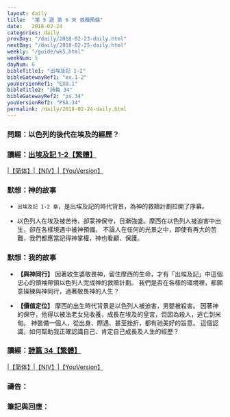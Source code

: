 ```yaml
---
layout: daily
title:  "第 5 週 第 6 天 救贖預備"
date:   2018-02-24
categories: daily
prevDay: "/daily/2018-02-23-daily.html"
nextDay: "/daily/2018-02-25-daily.html"
weekly: "/guide/wk5.html"
weekNum: 5
dayNum: 6
bibleTitle1: "出埃及記 1-2"
bibleGatewayRef1: "ex.1-2"
youVersionRef1: "EXO.1"
bibleTitle2: "詩篇 34"
bibleGatewayRef2: "ps.34"
youVersionRef2: "PSA.34"
permalink: /daily/2018-02-24-daily.html
---
```


### 問題：以色列的後代在埃及的經歷？

### 讀經：[出埃及記 1-2【繁體】](https://www.biblegateway.com/passage/?search=ex.1-2&version=CUVMPT)

|[【简体】](https://www.biblegateway.com/passage/?search=ex.1-2&version=CUVMPS)|[【NIV】](https://www.biblegateway.com/passage/?search=ex.1-2&version=NIV)|[【YouVersion】](https://www.bible.com/zh-TW/bible/46/EXO.1.CUNP)

### 默想：神的故事
+ `出埃及記 1-2 章`，是出埃及記的時代背景，為神的救贖計劃拉開了序幕。

+ 以色列人在埃及被苦待，卻蒙神保守，日漸強盛。摩西在以色列人被迫害中出生，卻在各樣境遇中被神預備。
不論人在任何的光景之中，即使有再大的苦難，我們都應當記得神掌權，神也看顧、保護。

### 默想：我的故事
+ **【與神同行】** 因著收生婆敬畏神，留住摩西的生命，才有「出埃及記」中這個忠心的領袖帶領以色列人完成神的救贖計劃。
我們是否在各樣的環境裡，都願意操練與神同行，過著敬畏神的人生？

+ **【價值定位】** 摩西的出生時代背景是以色列人被迫害，男嬰被殺害。
因著神的保守，他得以被法老女兒收養，成長在埃及的皇宮，但因為殺人，逃亡到米甸。
神裝備一個人，從出身、際遇、甚至挫折，都有祂美好的旨意。
這個認識，如何幫助我正確認識自己、肯定自己成長及人生的經歷？

### 讀經：[詩篇 34【繁體】](https://www.biblegateway.com/passage/?search=ps.34&version=CUVMPT)

|[【简体】](https://www.biblegateway.com/passage/?search=ps.34&version=CUVMPS)|[【NIV】](https://www.biblegateway.com/passage/?search=ps.34&version=NIV)|[【YouVersion】](https://www.bible.com/zh-TW/bible/46/PSA.34.CUNP)

### 禱告：

### 筆記與回應：
